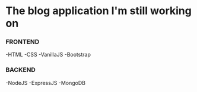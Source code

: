 # The blog application I'm still working on

### FRONTEND
-HTML
-CSS
-VanillaJS
-Bootstrap

### BACKEND
-NodeJS
-ExpressJS
-MongoDB

